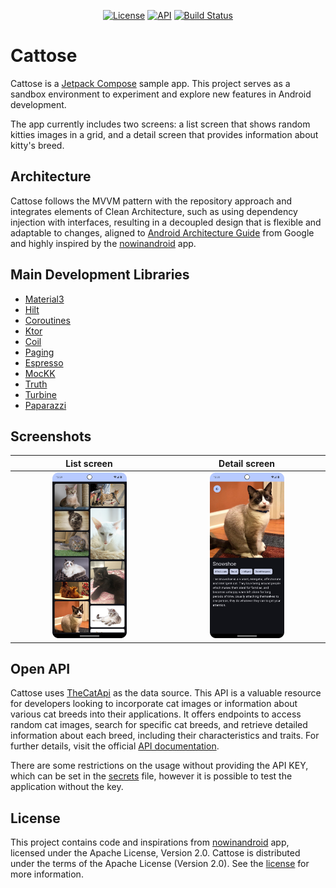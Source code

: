 <p align="center">
  <a href="https://opensource.org/licenses/Apache-2.0"><img alt="License" src="https://img.shields.io/badge/License-Apache%202.0-blue.svg"/></a>
  <a href="https://android-arsenal.com/api?level=23"><img alt="API" src="https://img.shields.io/badge/API-23%2B-brightgreen.svg?style=flat"/></a>
  <a href="https://github.com/lucasmodesto/Cattose/actions/workflows/android-ci.yaml"><img alt="Build Status" src=https://github.com/lucasmodesto/Cattose/actions/workflows/android-ci.yaml/badge.svg></a> <br>
</p>

# Cattose
Cattose is a [Jetpack Compose](https://developer.android.com/develop/ui/compose) sample app. This project serves as a sandbox environment to experiment and explore new features in Android development.

The app currently includes two screens: a list screen that shows random kitties images in a grid, and a detail screen that provides information about kitty's breed.

## Architecture
Cattose follows the MVVM pattern with the repository approach and integrates elements of Clean Architecture, 
such as using dependency injection with interfaces, resulting in a decoupled design that is flexible and adaptable to changes, 
aligned to [Android Architecture Guide](https://developer.android.com/topic/architecture) from Google and highly inspired by the [nowinandroid](https://github.com/android/nowinandroid) app.

## Main Development Libraries
- [Material3](https://m3.material.io/)
- [Hilt](https://developer.android.com/training/dependency-injection/hilt-android)
- [Coroutines](https://developer.android.com/kotlin/coroutines)
- [Ktor](https://ktor.io/)
- [Coil](https://coil-kt.github.io/coil/)
- [Paging](https://developer.android.com/topic/libraries/architecture/paging/v3-overview)
- [Espresso](https://developer.android.com/training/testing/espresso)
- [MocKK](https://mockk.io/)
- [Truth](https://truth.dev/)
- [Turbine](https://github.com/cashapp/turbine)
- [Paparazzi](https://github.com/cashapp/paparazzi)

## Screenshots
|                               List screen                                |                               Detail screen                               |
|:------------------------------------------------------------------------:|:-------------------------------------------------------------------------:|
| <img src="/docs/images/cattose_list_dark_mode.png" width=50% height=50%> | <img src="/docs/images/cattose_detail_darkmode.png" width=50% height=50%> |

## Open API
Cattose uses [TheCatApi](https://thecatapi.com/) as the data source.
This API is a valuable resource for developers looking to incorporate cat images or information about various cat breeds into their applications.
It offers endpoints to access random cat images, search for specific cat breeds, and retrieve detailed information about each breed, 
including their characteristics and traits. For further details, visit the official [API documentation](https://developers.thecatapi.com/view-account/ylX4blBYT9FaoVd6OhvR?report=bOoHBz-8t).

There are some restrictions on the usage without providing the API KEY, which can be set in
the [secrets](/secrets.properties) file, however it is possible to test the application without the key.

## License
This project contains code and inspirations from [nowinandroid](https://github.com/android/nowinandroid) app, licensed under the Apache License, Version 2.0.
Cattose is distributed under the terms of the Apache License (Version 2.0). See the [license](LICENSE) for more information.
